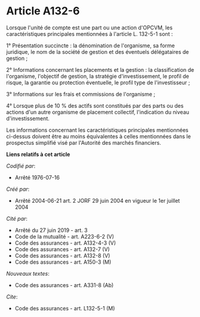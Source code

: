 # Article A132-6

Lorsque l'unité de compte est une part ou une action d'OPCVM, les caractéristiques principales mentionnées à l'article L.
132-5-1 sont :

1° Présentation succincte : la dénomination de l'organisme, sa forme juridique, le nom de la société de gestion et des
éventuels délégataires de gestion ;

2° Informations concernant les placements et la gestion : la classification de l'organisme, l'objectif de gestion, la
stratégie d'investissement, le profil de risque, la garantie ou protection éventuelle, le profil type de l'investisseur ;

3° Informations sur les frais et commissions de l'organisme ;

4° Lorsque plus de 10 % des actifs sont constitués par des parts ou des actions d'un autre organisme de placement collectif,
l'indication du niveau d'investissement.

Les informations concernant les caractéristiques principales mentionnées ci-dessus doivent être au moins équivalentes à
celles mentionnées dans le prospectus simplifié visé par l'Autorité des marchés financiers.

**Liens relatifs à cet article**

_Codifié par_:

  - Arrêté 1976-07-16

_Créé par_:

  - Arrêté 2004-06-21 art. 2 JORF 29 juin 2004 en vigueur le 1er juillet 2004

_Cité par_:

  - Arrêté du 27 juin 2019 - art. 3
  - Code de la mutualité - art. A223-6-2 (V)
  - Code des assurances - art. A132-4-3 (V)
  - Code des assurances - art. A132-7 (V)
  - Code des assurances - art. A132-8 (V)
  - Code des assurances - art. A150-3 (M)

_Nouveaux textes_:

  - Code des assurances - art. A331-8 (Ab)

_Cite_:

  - Code des assurances - art. L132-5-1 (M)
